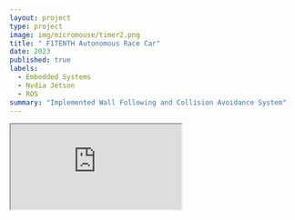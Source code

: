 ```yaml
---
layout: project
type: project
image: img/micromouse/timer2.png
title: " F1TENTH Autonomous Race Car"
date: 2023
published: true
labels:
  - Embedded Systems
  - Nvdia Jetson
  - ROS
summary: "Implemented Wall Following and Collision Avoidance System"
---
```


<div class="ratio ratio-2x1 my-4">
  <iframe src="https://youtube.com/shorts/v_jN9idFuTY" 
          title="Wall Following" 
          allowfullscreen>
  </iframe>
</div>


